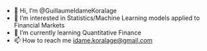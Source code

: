 - 👋 Hi, I’m @GuillaumeIdameKoralage
- 👀 I’m interested in Statistics/Machine Learning models applied to Financial Markets
- 🌱 I’m currently learning Quantitative Finance
- 📫 How to reach me idame.koralage@gmail.com

<!---
GuillaumeIdameKoralage/GuillaumeIdameKoralage is a ✨ special ✨ repository because its `README.md` (this file) appears on your GitHub profile.
You can click the Preview link to take a look at your changes.
--->
